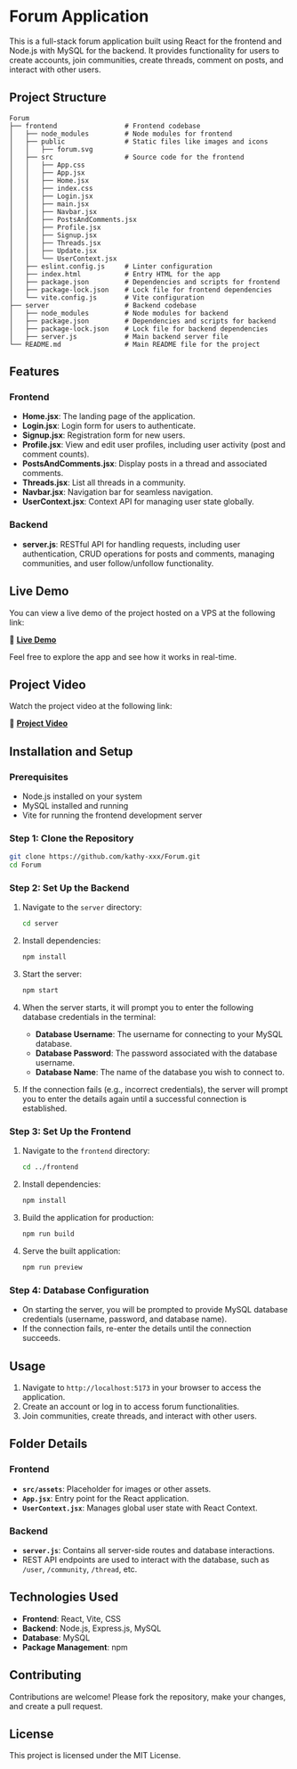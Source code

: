 # Forum Application

This is a full-stack forum application built using React for the frontend and Node.js with MySQL for the backend. It provides functionality for users to create accounts, join communities, create threads, comment on posts, and interact with other users.

## Project Structure

```
Forum
├── frontend                 # Frontend codebase
│   ├── node_modules         # Node modules for frontend
│   ├── public               # Static files like images and icons
│   │   ├── forum.svg
│   ├── src                  # Source code for the frontend
│   │   ├── App.css
│   │   ├── App.jsx
│   │   ├── Home.jsx
│   │   ├── index.css
│   │   ├── Login.jsx
│   │   ├── main.jsx
│   │   ├── Navbar.jsx
│   │   ├── PostsAndComments.jsx
│   │   ├── Profile.jsx
│   │   ├── Signup.jsx
│   │   ├── Threads.jsx
│   │   ├── Update.jsx
│   │   └── UserContext.jsx
│   ├── eslint.config.js     # Linter configuration
│   ├── index.html           # Entry HTML for the app
│   ├── package.json         # Dependencies and scripts for frontend
│   ├── package-lock.json    # Lock file for frontend dependencies
│   └── vite.config.js       # Vite configuration
├── server                   # Backend codebase
│   ├── node_modules         # Node modules for backend
│   ├── package.json         # Dependencies and scripts for backend
│   ├── package-lock.json    # Lock file for backend dependencies
│   ├── server.js            # Main backend server file
└── README.md                # Main README file for the project
```

## Features

### Frontend
- **Home.jsx**: The landing page of the application.
- **Login.jsx**: Login form for users to authenticate.
- **Signup.jsx**: Registration form for new users.
- **Profile.jsx**: View and edit user profiles, including user activity (post and comment counts).
- **PostsAndComments.jsx**: Display posts in a thread and associated comments.
- **Threads.jsx**: List all threads in a community.
- **Navbar.jsx**: Navigation bar for seamless navigation.
- **UserContext.jsx**: Context API for managing user state globally.

### Backend
- **server.js**: RESTful API for handling requests, including user authentication, CRUD operations for posts and comments, managing communities, and user follow/unfollow functionality.

## Live Demo

You can view a live demo of the project hosted on a VPS at the following link:

🔗 **[Live Demo](http://64.176.215.30:5173/)**

Feel free to explore the app and see how it works in real-time.

## Project Video

Watch the project video at the following link:

🔗 **[Project Video](https://vimeo.com/1036078941/8951734a7d)**

## Installation and Setup

### Prerequisites
- Node.js installed on your system
- MySQL installed and running
- Vite for running the frontend development server

### Step 1: Clone the Repository
```bash
git clone https://github.com/kathy-xxx/Forum.git
cd Forum
```

### Step 2: Set Up the Backend
1. Navigate to the `server` directory:
   ```bash
   cd server
   ```
2. Install dependencies:
   ```bash
   npm install
   ```
3. Start the server:
   ```bash
   npm start
   ```
4. When the server starts, it will prompt you to enter the following database credentials in the terminal:
   - **Database Username**: The username for connecting to your MySQL database.
   - **Database Password**: The password associated with the database username.
   - **Database Name**: The name of the database you wish to connect to.

5. If the connection fails (e.g., incorrect credentials), the server will prompt you to enter the details again until a successful connection is established.

### Step 3: Set Up the Frontend
1. Navigate to the `frontend` directory:
   ```bash
   cd ../frontend
   ```
2. Install dependencies:
   ```bash
   npm install
   ```
3. Build the application for production:
   ```bash
   npm run build
   ```
4. Serve the built application:
   ```bash
   npm run preview
   ```

### Step 4: Database Configuration
- On starting the server, you will be prompted to provide MySQL database credentials (username, password, and database name).
- If the connection fails, re-enter the details until the connection succeeds.

## Usage

1. Navigate to `http://localhost:5173` in your browser to access the application.
2. Create an account or log in to access forum functionalities.
3. Join communities, create threads, and interact with other users.

## Folder Details

### Frontend
- **`src/assets`**: Placeholder for images or other assets.
- **`App.jsx`**: Entry point for the React application.
- **`UserContext.jsx`**: Manages global user state with React Context.

### Backend
- **`server.js`**: Contains all server-side routes and database interactions.
- REST API endpoints are used to interact with the database, such as `/user`, `/community`, `/thread`, etc.

## Technologies Used
- **Frontend**: React, Vite, CSS
- **Backend**: Node.js, Express.js, MySQL
- **Database**: MySQL
- **Package Management**: npm

## Contributing
Contributions are welcome! Please fork the repository, make your changes, and create a pull request.

## License
This project is licensed under the MIT License.